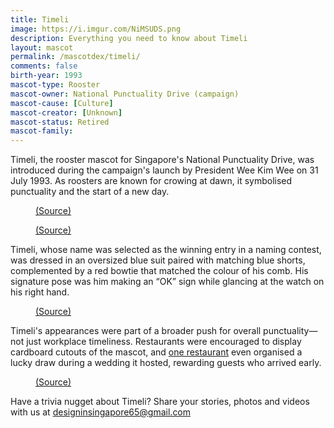 ```yaml
---
title: Timeli
image: https://i.imgur.com/NiMSUDS.png
description: Everything you need to know about Timeli
layout: mascot
permalink: /mascotdex/timeli/
comments: false
birth-year: 1993
mascot-type: Rooster
mascot-owner: National Punctuality Drive (campaign)
mascot-cause: [Culture]
mascot-creator: [Unknown]
mascot-status: Retired
mascot-family: 
---
```


Timeli, the rooster mascot for Singapore's National Punctuality Drive, was introduced during the campaign's launch by President Wee Kim Wee on 31 July 1993. As roosters are known for crowing at dawn, it symbolised punctuality and the start of a new day.

<figure>
<img src="https://i.imgur.com/sSRWtwW.jpg" alt="">
<figcaption><a href="https://www.nas.gov.sg/archivesonline/photographs/record-details/0fedd89b-1162-11e3-83d5-0050568939ad" target="_blank">(Source)</a></figcaption>
</figure>

<figure>
<img src="https://i.imgur.com/qnPGf3u.jpg" alt="">
<figcaption><a href="https://www.nas.gov.sg/archivesonline/photographs/record-details/50a683a2-1162-11e3-83d5-0050568939ad" target="_blank">(Source)</a></figcaption>
</figure>

Timeli, whose name was selected as the winning entry in a naming contest, was dressed in an oversized blue suit paired with matching blue shorts, complemented by a red bowtie that matched the colour of his comb. His signature pose was him making an “OK” sign while glancing at the watch on his right hand.

<figure>
<img src="https://i.imgur.com/mkkvAhQ.jpg" alt="">
<figcaption><a href="https://www.nlb.gov.sg/main/image-detail?cmsuuid=aa99fb00-5158-4aa3-9abb-5a4729ee5d3c" target="_blank">(Source)</a></figcaption>
</figure>

Timeli's appearances were part of a broader push for overall punctuality—not just workplace timeliness. Restaurants were encouraged to display cardboard cutouts of the mascot, and <a href="https://eresources.nlb.gov.sg/newspapers/digitised/article/straitstimes19930818-1.2.33.6?qt=timeli&q=timeli" target="_blank">one restaurant</a> even organised a lucky draw during a wedding it hosted, rewarding guests who arrived early.

<figure>
<img src="https://i.imgur.com/mh5RqeR.png" alt="">
<figcaption><a href="https://eresources.nlb.gov.sg/newspapers/digitised/article/straitstimes19930818-1.2.33.6?qt=timeli&q=timeli" target="_blank">(Source)</a></figcaption>
</figure>

Have a trivia nugget about Timeli? Share your stories, photos and videos with us at designinsingapore65@gmail.com
